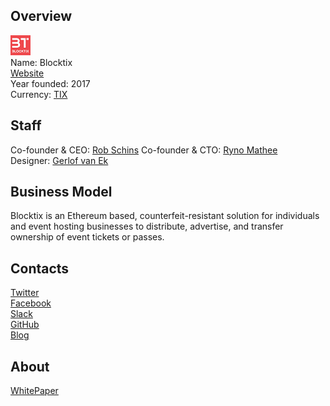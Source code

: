 ## Overview
![logo](../projects/logo/blocktix.png)  
Name: Blocktix  
[Website](https://blocktix.io/)  
Year founded: 2017   
Currency: [TIX](https://coinmarketcap.com/assets/blocktix/) 
## Staff
Co-founder & CEO: [Rob Schins](../people/rob_schins.md) 
Co-founder & CTO: [Ryno Mathee](../people/ryno_mathee.md)  
Designer: [Gerlof van Ek](../people/gerlof_van_ek.md)  
## Business Model
Blocktix is an Ethereum based, counterfeit-resistant solution for individuals and event hosting businesses to distribute, advertise, and transfer ownership of event tickets or passes.
## Contacts  
[Twitter](https://twitter.com/blocktix)  
[Facebook](https://www.facebook.com/blocktix)  
[Slack](https://slack.blocktix.io/)  
[GitHub](https://github.com/blocktix)  
[Blog](https://blog.blocktix.io/?gi=9b75c8d31954)  
## About  
[WhitePaper](https://blocktix.io/public/doc/blocktix-wp-draft.pdf#whitepaper)  
